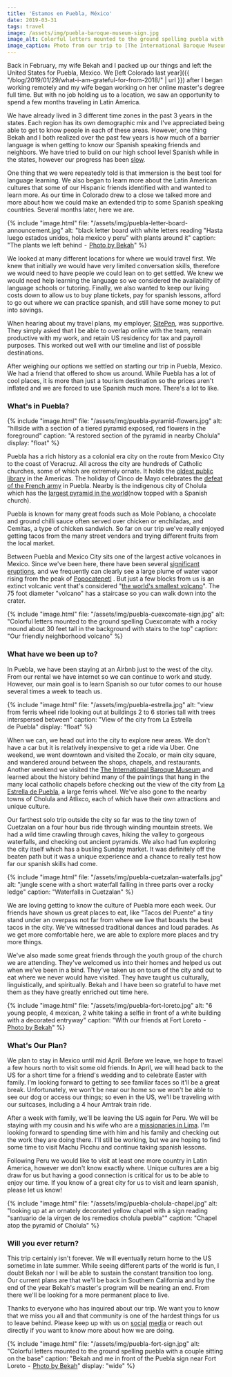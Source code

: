 ```yaml
---
title: 'Estamos en Puebla, México'
date: 2019-03-31
tags: travel
image: /assets/img/puebla-baroque-museum-sign.jpg
image_alt: Colorful letters mounted to the ground spelling puebla with a white museum in the background with tall, white, curving walls
image_caption: Photo from our trip to [The International Baroque Museum](http://mib.puebla.gob.mx/en/)
---
```


Back in February, my wife Bekah and I packed up our things and left the United
States for Puebla, Mexico. We [left Colorado last year]({{ "/blog/2019/01/29/what-i-am-grateful-for-from-2018/" | url }}) after I began working remotely and my wife began
working on her online master's degree full time. But with no job holding us to
a location, we saw an opportunity to spend a few months traveling in Latin
America.

We have already lived in 3 different time zones in the past 3 years in the
states. Each region has its own demographic mix and I've appreciated being
able to get to know people in each of these areas. However, one thing Bekah
and I both realized over the past few years is how much of a barrier language
is when getting to know our Spanish speaking friends and neighbors. We have
tried to build on our high school level Spanish while in the states, however
our progress has been
[slow](https://twitter.com/ajciccarello/status/1085804694763520006).

One thing that we were repeatedly told is that immersion is the best tool for
language learning. We also began to learn more about the Latin American
cultures that some of our Hispanic friends identified with and wanted to learn
more. As our time in Colorado drew to a close we talked more and more about
how we could make an extended trip to some Spanish speaking countries. Several
months later, here we are.

{% include "image.html"
    file: "/assets/img/puebla-letter-board-announcement.jpg"
    alt: "black letter board with white letters reading &quot;Hasta luego estados unidos, hola mexico y peru&quot; with plants around it"
    caption: "The plants we left behind  -  [Photo by Bekah](https://www.instagram.com/p/BtT3LVvHNmK/)"
%}

We looked at many different locations for where we would travel first. We knew
that initially we would have very limited conversation skills, therefore we
would need to have people we could lean on to get settled. We knew we would
need help learning the language so we considered the availability of language
schools or tutoring. Finally, we also wanted to keep our living costs down to
allow us to buy plane tickets, pay for spanish lessons, afford to go out where
we can practice spanish, and still have some money to put into savings.

When hearing about my travel plans, my employer,
[SitePen](https://www.sitepen.com/about/jobs.html), was supportive. They
simply asked that I be able to overlap online with the team, remain productive
with my work, and retain US residency for tax and payroll purposes. This
worked out well with our timeline and list of possible destinations.

After weighing our options we settled on starting our trip in Puebla, Mexico.
We had a friend that offered to show us around. While Puebla has a lot of cool
places, it is more than just a tourism destination so the prices aren't
inflated and we are forced to use Spanish much more. There's a lot to like.

### What's in Puebla?

{% include "image.html"
    file: "/assets/img/puebla-pyramid-flowers.jpg"
    alt: "hillside with a section of a tiered pyramid exposed, red flowers in the foreground"
    caption: "A restored section of the pyramid in nearby Cholula"
    display: "float"
%}

Puebla has a rich history as a colonial era city on the route from Mexico City
to the coast of Veracruz. All across the city are hundreds of Catholic
churches, some of which are extremely ornate. It holds the [oldest public library](https://www.wmf.org/project/palafoxiana-library) in the Americas. The
holiday of Cinco de Mayo celebrates the [defeat of the French army](https://en.wikipedia.org/wiki/Battle_of_Puebla) in Puebla. Nearby is the
indigenous city of Cholula which has the [largest pyramid in the world](https://en.wikipedia.org/wiki/Great_Pyramid_of_Cholula)(now topped with
a Spanish church).

Puebla is known for many great foods such as Mole Poblano, a chocolate and
ground chilli sauce often served over chicken or enchiladas, and Cemitas, a
type of chicken sandwich. So far on our trip we've really enjoyed getting
tacos from the many street vendors and trying different fruits from the local
market.

Between Puebla and Mexico City sits one of the largest active volcanoes in
Mexico. Since we've been here, there have been several [significant eruptions](https://news.sky.com/story/mexico-on-alert-after-popocatepetl-volcano-spews-ash-near-capital-11677848), and we frequently can clearly see a
large plume of water vapor rising from the peak of
[Popocatepetl](https://en.wikipedia.org/wiki/Popocat%C3%A9petl) . But just a
few blocks from us is an extinct volcanic vent that's considered "[the world's smallest volcano](http://www.aroundthisworld.com/cuexcomate-smallest-volcano-world-puebla-mexico/)". The 75 foot diameter "volcano" has a staircase so you
can walk down into the crater.

{% include "image.html"
    file: "/assets/img/puebla-cuexcomate-sign.jpg"
    alt: "Colorful letters mounted to the ground spelling Cuexcomate with a rocky mound about 30 feet tall in the background with stairs to the top"
    caption: "Our friendly neighborhood volcano"
%}

### What have we been up to?

In Puebla, we have been staying at an Airbnb just to the west of the city.
From our rental we have internet so we can continue to work and study.
However, our main goal is to learn Spanish so our tutor comes to our house
several times a week to teach us.

{% include "image.html"
    file: "/assets/img/puebla-estrella.jpg"
    alt: "view from ferris wheel ride looking out at buildings 2 to 6 stories tall with trees interspersed between"
    caption: "View of the city from La Estrella de Puebla"
    display: "float"
%}

When we can, we head out into the city to explore new areas. We don't have a
car but it is relatively inexpensive to get a ride via Uber. One weekend, we
went downtown and visited the Zocalo, or main city square, and wandered around
between the shops, chapels, and restaurants. Another weekend we visited the
[The International Baroque Museum](http://mib.puebla.gob.mx/en/) and learned
about the history behind many of the paintings that hang in the many local
catholic chapels before checking out the view of the city from [La Estrella de Puebla](https://www.instagram.com/laestrelladepuebla/), a large ferris wheel.
We've also gone to the nearby towns of Cholula and Atlixco, each of which have
their own attractions and unique culture.

Our farthest solo trip outside the city so far was to the tiny town of
Cuetzalan on a four hour bus ride through winding mountain streets. We had a
wild time crawling through caves, hiking the valley to gorgeous waterfalls,
and checking out ancient pyramids. We also had fun exploring the city itself
which has a busling Sunday market. It was definitely off the beaten path but
it was a unique experience and a chance to really test how far our spanish
skills had come.

{% include "image.html"
    file: "/assets/img/puebla-cuetzalan-waterfalls.jpg"
    alt: "jungle scene with a short waterfall falling in three parts over a rocky ledge"
    caption: "Waterfalls in Cuetzalan"
%}

We are loving getting to know the culture of Puebla more each week. Our
friends have shown us great places to eat, like "Tacos del Puente" a tiny
stand under an overpass not far from where we live that boasts the best tacos
in the city. We've witnessed traditional dances and loud parades. As we get
more comfortable here, we are able to explore more places and try more things.

We've also made some great friends through the youth group of the church we
are attending. They've welcomed us into their homes and helped us out when
we've been in a bind. They've taken us on tours of the city and out to eat
where we never would have visited. They have taught us culturally,
linguistically, and spiritually. Bekah and I have been so grateful to have met
them as they have greatly enriched out time here.

{% include "image.html"
    file: "/assets/img/puebla-fort-loreto.jpg"
    alt: "6 young people, 4 mexican, 2 white taking a selfie in front of a white building with a decorated entryway"
    caption: "With our friends at Fort Loreto  -  [Photo by Bekah](https://www.instagram.com/p/BvSlFn2nVck/)"
%}

### What's Our Plan?

We plan to stay in Mexico until mid April. Before we leave, we hope to travel
a few hours north to visit some old friends. In April, we will head back to
the US for a short time for a friend's wedding and to celebrate Easter with
family. I'm looking forward to getting to see familiar faces so it'll be a
great break. Unfortunately, we won't be near our home so we won't be able to
see our dog or access our things; so even in the US, we'll be traveling with
our suitcases, including a 4 hour Amtrak train ride.

After a week with family, we'll be leaving the US again for Peru. We will be
staying with my cousin and his wife who are a [missionaries in Lima](https://give.wol.org/location/peru). I'm looking forward to spending
time with him and his family and checking out the work they are doing there.
I'll still be working, but we are hoping to find some time to visit Machu
Picchu and continue taking spanish lessons.

Following Peru we would like to visit at least one more country in Latin
America, however we don't know exactly where. Unique cultures are a big draw
for us but having a good connection is critical for us to be able to enjoy our
time. If you know of a great city for us to visit and learn spanish, please
let us know!

{% include "image.html"
    file: "/assets/img/puebla-cholula-chapel.jpg"
    alt: "looking up at an ornately decorated yellow chapel with a sign reading &quot;santuario de la virgen de los remedios cholula puebla&quot;"
    caption: "Chapel atop the pyramid of Cholula"
%}

### Will you ever return?

This trip certainly isn't forever. We will eventually return home to the US
sometime in late summer. While seeing different parts of the world is fun, I
doubt Bekah nor I will be able to sustain the constant transition too long.
Our current plans are that we'll be back in Southern California and by the end
of the year Bekah's master's program will be nearing an end. From there we'll
be looking for a more permanent place to live.

Thanks to everyone who has inquired about our trip. We want you to know that
we miss you all and that community is one of the hardest things for us to
leave behind. Please keep up with us on
[social](https://www.instagram.com/ajciccarello/)
[media](https://www.instagram.com/bekahbugs/) or reach out directly if you
want to know more about how we are doing.

{% include "image.html"
    file: "/assets/img/puebla-fort-sign.jpg"
    alt: "Colorful letters mounted to the ground spelling puebla with a couple sitting on the base"
    caption: "Bekah and me in front of the Puebla sign near Fort Loreto  -  [Photo by Bekah](https://www.instagram.com/p/BvSlFn2nVck/)"
    display: "wide"
%}
